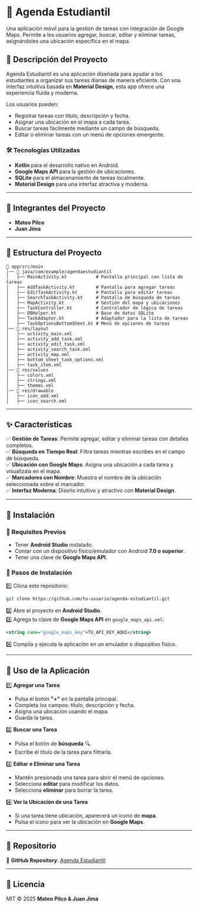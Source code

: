 # 📌 Agenda Estudiantil  

Una aplicación móvil para la gestión de tareas con integración de Google Maps. Permite a los usuarios agregar, buscar, editar y eliminar tareas, asignándoles una ubicación específica en el mapa.  

## 📜 Descripción del Proyecto  

Agenda Estudiantil es una aplicación diseñada para ayudar a los estudiantes a organizar sus tareas diarias de manera eficiente. Con una interfaz intuitiva basada en **Material Design**, esta app ofrece una experiencia fluida y moderna.  

Los usuarios pueden:  
- Registrar tareas con título, descripción y fecha.  
- Asignar una ubicación en el mapa a cada tarea.  
- Buscar tareas fácilmente mediante un campo de búsqueda.  
- Editar o eliminar tareas con un menú de opciones emergente.  

### 🛠 Tecnologías Utilizadas  

- **Kotlin** para el desarrollo nativo en Android.  
- **Google Maps API** para la gestión de ubicaciones.  
- **SQLite** para el almacenamiento de tareas localmente.  
- **Material Design** para una interfaz atractiva y moderna.  

---

## 👥 Integrantes del Proyecto  

- **Mateo Pilco**  
- **Juan Jima**  

---

## 📂 Estructura del Proyecto  

```
📂 app/src/main
│── 📁 java/com/example/agendaestudiantil
│   ├── MainActivity.kt           # Pantalla principal con lista de tareas
│   ├── AddTaskActivity.kt        # Pantalla para agregar tareas
│   ├── EditTaskActivity.kt       # Pantalla para editar tareas
│   ├── SearchTaskActivity.kt     # Pantalla de búsqueda de tareas
│   ├── MapActivity.kt            # Gestión del mapa y ubicaciones
│   ├── TaskController.kt         # Controlador de lógica de tareas
│   ├── DBHelper.kt               # Base de datos SQLite
│   ├── TaskAdapter.kt            # Adaptador para la lista de tareas
│   ├── TaskOptionsBottomSheet.kt # Menú de opciones de tareas
│── 📁 res/layout
│   ├── activity_main.xml
│   ├── activity_add_task.xml
│   ├── activity_edit_task.xml
│   ├── activity_search_task.xml
│   ├── activity_map.xml
│   ├── bottom_sheet_task_options.xml
│   ├── task_item.xml
│── 📁 res/values
│   ├── colors.xml
│   ├── strings.xml
│   ├── themes.xml
│── 📁 res/drawable
│   ├── icon_add.xml
│   ├── icon_search.xml
```

---

## ✨ Características  

✅ **Gestión de Tareas**: Permite agregar, editar y eliminar tareas con detalles completos.  
✅ **Búsqueda en Tiempo Real**: Filtra tareas mientras escribes en el campo de búsqueda.  
✅ **Ubicación con Google Maps**: Asigna una ubicación a cada tarea y visualízala en el mapa.  
✅ **Marcadores con Nombre**: Muestra el nombre de la ubicación seleccionada sobre el marcador.  
✅ **Interfaz Moderna**: Diseño intuitivo y atractivo con **Material Design**.  

---

## 🚀 Instalación  

### 🔹 Requisitos Previos  

- Tener **Android Studio** instalado.  
- Contar con un dispositivo físico/emulador con Android **7.0 o superior**.  
- Tener una clave de **Google Maps API**.  

### 🔹 Pasos de Instalación  

1️⃣ Clona este repositorio:  
```bash
git clone https://github.com/tu-usuario/agenda-estudiantil.git
```
2️⃣ Abre el proyecto en **Android Studio**.  
3️⃣ Agrega tu clave de **Google Maps API** en `google_maps_api.xml`:  
```xml
<string name="google_maps_key">TU_API_KEY_AQUI</string>
```
4️⃣ Compila y ejecuta la aplicación en un emulador o dispositivo físico.  

---

## 📌 Uso de la Aplicación  

1️⃣ **Agregar una Tarea**  
- Pulsa el botón **"+"** en la pantalla principal.  
- Completa los campos: título, descripción y fecha.  
- Asigna una ubicación usando el mapa.  
- Guarda la tarea.  

2️⃣ **Buscar una Tarea**  
- Pulsa el botón de **búsqueda** 🔍.  
- Escribe el título de la tarea para filtrarla.  

3️⃣ **Editar o Eliminar una Tarea**  
- Mantén presionada una tarea para abrir el menú de opciones.  
- Selecciona **editar** para modificar los datos.  
- Selecciona **eliminar** para borrar la tarea.  

4️⃣ **Ver la Ubicación de una Tarea**  
- Si una tarea tiene ubicación, aparecerá un icono de **mapa**.  
- Pulsa el icono para ver la ubicación en **Google Maps**.  

---

## 🔗 Repositorio  

📌 **GitHub Repository**: [Agenda Estudiantil](https://github.com/Juan-Jima/2024b-mov-sw-gr2-jima-estrada-juan-jose/tree/main/05-Proyecto02-Jima-Pilco)  

---

## 📜 Licencia  

MIT © 2025 **Mateo Pilco & Juan Jima**  
